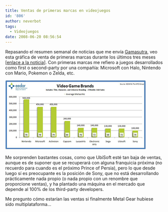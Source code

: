 ```yaml
---
title: Ventas de primeras marcas en videojuegos
id: '806'
author: neverbot
tags:
  - Videojuegos
date: 2008-06-20 08:56:54
---
```


Repasando el resumen semanal de noticias que me envía [Gamasutra](http://www.gamasutra.com/), veo esta gráfica de venta de primeras marcas durante los últimos tres meses \[[enlace a la noticia](http://www.gamasutra.com/php-bin/news_index.php?story=19077)\]. Con primeras marcas me refiero a juegos desarrollados como first o second-party por una compañía: Microsoft con Halo, Nintendo con Mario, Pokemon o Zelda, etc.

![Branding publisher metacritic](./ventas-de-primeras-marcas-en-videojuegos/branding-publisher-metacritic.jpg "Branding publisher metacritic")

Me sorprenden bastantes cosas, como que UbiSoft esté tan baja de ventas, aunque es de suponer que se recuperará con alguna franquicia próxima (no recuerdo para cuando es el próximo Prince of Persia), pero lo que desde luego sí es preocupante es la posición de Sony, que no está desarrollando prácticamente nada propio (o nada propio con un renombre que proporcione ventas), y ha plantado una máquina en el mercado que depende al 100% de los third-party developers.

Me pregunto cómo estarían las ventas si finalmente Metal Gear hubiese sido multiplataforma...